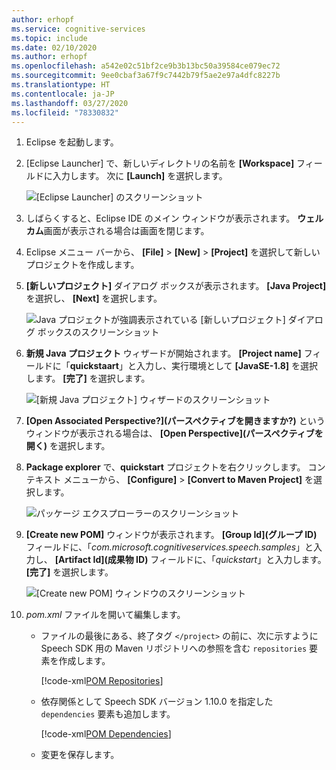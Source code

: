 ```yaml
---
author: erhopf
ms.service: cognitive-services
ms.topic: include
ms.date: 02/10/2020
ms.author: erhopf
ms.openlocfilehash: a542e02c51bf2ce9b3b13bc50a39584ce079ec72
ms.sourcegitcommit: 9ee0cbaf3a67f9c7442b79f5ae2e97a4dfc8227b
ms.translationtype: HT
ms.contentlocale: ja-JP
ms.lasthandoff: 03/27/2020
ms.locfileid: "78330832"
---
```

1. Eclipse を起動します。

1. [Eclipse Launcher] で、新しいディレクトリの名前を **[Workspace]** フィールドに入力します。 次に **[Launch]** を選択します。

   ![[Eclipse Launcher] のスクリーンショット](../articles/cognitive-services/Speech-Service/media/sdk/qs-java-jre-01-create-new-eclipse-workspace.png)

1. しばらくすると、Eclipse IDE のメイン ウィンドウが表示されます。 **ウェルカム**画面が表示される場合は画面を閉じます。

1. Eclipse メニュー バーから、 **[File]**  >  **[New]**  >  **[Project]** を選択して新しいプロジェクトを作成します。

1. **[新しいプロジェクト]** ダイアログ ボックスが表示されます。 **[Java Project]** を選択し、 **[Next]** を選択します。

   ![Java プロジェクトが強調表示されている [新しいプロジェクト] ダイアログ ボックスのスクリーンショット](../articles/cognitive-services/Speech-Service/media/sdk/qs-java-jre-02-select-wizard.png)

1. **新規 Java プロジェクト** ウィザードが開始されます。 **[Project name]** フィールドに「**quickstaart**」と入力し、実行環境として **[JavaSE-1.8]** を選択します。 **[完了]** を選択します。

   ![[新規 Java プロジェクト] ウィザードのスクリーンショット](../articles/cognitive-services/Speech-Service/media/sdk/qs-java-jre-03-create-java-project.png)

1. **[Open Associated Perspective?]\(パースペクティブを開きますか?)** というウィンドウが表示される場合は、 **[Open Perspective]\(パースペクティブを開く)** を選択します。

1. **Package explorer** で、**quickstart** プロジェクトを右クリックします。 コンテキスト メニューから、 **[Configure]**  >  **[Convert to Maven Project]** を選択します。

   ![パッケージ エクスプローラーのスクリーンショット](../articles/cognitive-services/Speech-Service/media/sdk/qs-java-jre-04-convert-to-maven-project.png)

1. **[Create new POM]** ウィンドウが表示されます。 **[Group Id]\(グループ ID\)** フィールドに、「*com.microsoft.cognitiveservices.speech.samples*」と入力し、 **[Artifact Id]\(成果物 ID\)** フィールドに、「*quickstart*」と入力します。 **[完了]** を選択します。

   ![[Create new POM] ウィンドウのスクリーンショット](../articles/cognitive-services/Speech-Service/media/sdk/qs-java-jre-05-configure-maven-pom.png)

1. *pom.xml* ファイルを開いて編集します。

   * ファイルの最後にある、終了タグ `</project>` の前に、次に示すように Speech SDK 用の Maven リポジトリへの参照を含む `repositories` 要素を作成します。

     [!code-xml[POM Repositories](~/samples-cognitive-services-speech-sdk/quickstart/java/jre/from-microphone/pom.xml#repositories)]

   * 依存関係として Speech SDK バージョン 1.10.0 を指定した `dependencies` 要素も追加します。

     [!code-xml[POM Dependencies](~/samples-cognitive-services-speech-sdk/quickstart/java/jre/from-microphone/pom.xml#dependencies)]

   * 変更を保存します。

